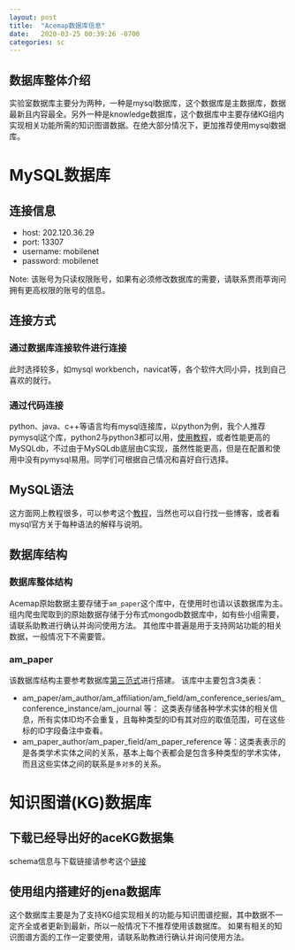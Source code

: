 ```yaml
---
layout: post
title:  "Acemap数据库信息"
date:   2020-03-25 00:39:26 -0700
categories: sc
---
```

## 数据库整体介绍

实验室数据库主要分为两种，一种是mysql数据库，这个数据库是主数据库，数据最新且内容最全。另外一种是knowledge数据库，这个数据库中主要存储KG组内实现相关功能所需的知识图谱数据。在绝大部分情况下，更加推荐使用mysql数据库。

# MySQL数据库

## 连接信息

+ host: 202.120.36.29
+ port: 13307
+ username: mobilenet
+ password: mobilenet

Note: 该账号为只读权限账号，如果有必须修改数据库的需要，请联系贾雨葶询问拥有更高权限的账号的信息。

## 连接方式

### 通过数据库连接软件进行连接

此时选择较多，如mysql workbench，navicat等，各个软件大同小异，找到自己喜欢的就行。

### 通过代码连接

python、java、c++等语言均有mysql连接库，以python为例，我个人推荐pymysql这个库，python2与python3都可以用，[使用教程](http://www.runoob.com/python3/python3-mysql.html)，或者性能更高的MySQLdb，不过由于MySQLdb底层由C实现，虽然性能更高，但是在配置和使用中没有pymysql易用。同学们可根据自己情况和喜好自行选择。

## MySQL语法

这方面网上教程很多，可以参考这个[教程](http://www.runoob.com/mysql/mysql-tutorial.html)，当然也可以自行找一些博客，或者看mysql官方关于每种语法的解释与说明。

## 数据库结构

### 数据库整体结构

Acemap原始数据主要存储于`am_paper`这个库中，在使用时也请以该数据库为主。
组内爬虫爬取到的原始数据存储于分布式mongodb数据库中，如有些小组需要，请联系助教进行确认并询问使用方法。
其他库中普遍是用于支持网站功能的相关数据，一般情况下不需要管。

### am_paper

该数据库结构主要参考数据库[第三范式](https://www.zhihu.com/question/24696366)进行搭建。
该库中主要包含3类表：

+ am_paper/am_author/am_affiliation/am_field/am_conference_series/am_conference_instance/am_journal 等： 这类表存储各种学术实体的相关信息，所有实体ID均不会重复，且每种类型的ID有其对应的取值范围，可在这些标的ID字段备注中查看。
+ am_paper_author/am_paper_field/am_paper_reference 等：这类表表示的是各类学术实体之间的关系，基本上每个表都会是包含多种类型的学术实体，而且这些实体之间的联系是`多对多`的关系。


# 知识图谱(KG)数据库

## 下载已经导出好的aceKG数据集

schema信息与下载链接请参考这个[链接](https://archive.acemap.info/acekg)

## 使用组内搭建好的jena数据库

这个数据库主要是为了支持KG组实现相关的功能与知识图谱挖掘，其中数据不一定齐全或者更新到最新，所以一般情况下不推荐使用该数据库。
如果有相关的知识图谱方面的工作一定要使用，请联系助教进行确认并询问使用方法。
